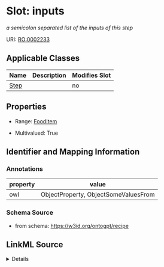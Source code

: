 

# Slot: inputs


_a semicolon separated list of the inputs of this step_



URI: [RO:0002233](http://purl.obolibrary.org/obo/RO_0002233)



<!-- no inheritance hierarchy -->





## Applicable Classes

| Name | Description | Modifies Slot |
| --- | --- | --- |
| [Step](Step.md) |  |  no  |







## Properties

* Range: [FoodItem](FoodItem.md)

* Multivalued: True





## Identifier and Mapping Information





### Annotations

| property | value |
| --- | --- |
| owl | ObjectProperty, ObjectSomeValuesFrom |



### Schema Source


* from schema: https://w3id.org/ontogpt/recipe




## LinkML Source

<details>
```yaml
name: inputs
annotations:
  owl:
    tag: owl
    value: ObjectProperty, ObjectSomeValuesFrom
description: a semicolon separated list of the inputs of this step
from_schema: https://w3id.org/ontogpt/recipe
rank: 1000
slot_uri: RO:0002233
multivalued: true
alias: inputs
owner: Step
domain_of:
- Step
range: FoodItem

```
</details>